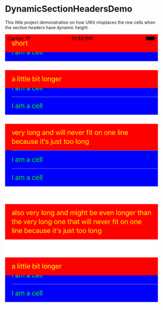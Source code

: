 # DynamicSectionHeadersDemo

This little project demonstration on how UIKit misplaces the row cells 
when the section headers have dynamic height.

![Screenshot](screenshot.png)
